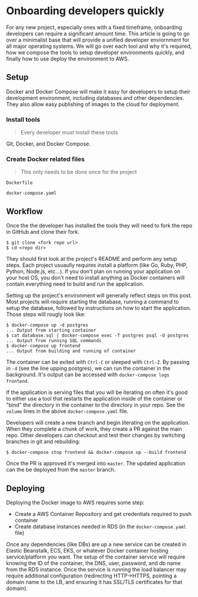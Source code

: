 # Onboarding developers quickly

For any new project, especially ones with a fixed timeframe, onboarding developers can require a significant amount time. This article is going to go over a minimalist base that will provide a unified developer enviornment for all major operating systems. We will go over each tool and why it's required, how we compose the tools to setup developer environments quickly, and finally how to use deploy the environment to AWS.

## Setup 

Docker and Docker Compose will make it easy for developers to setup their development environment, including databases and other dependencies. They also allow easy publishing of images to the cloud for deployment.

### Install tools

> Every developer must install these tools

Git, Docker, and Docker Compose.

### Create Docker related files

> This only needs to be done once for the project

`Dockerfile`

`docker-compose.yaml`

## Workflow

Once the the developer has installed the tools they will need to fork the repo in GitHub and clone their fork.

    $ git clone <fork repo url>
    $ cd <repo dir>

They should first look at the project's README and perform any setup steps. Each project usuaully requires install a platform (like Go, Ruby, PHP, Python, Node.js, etc...). If you don't plan on running your application on your host OS, you don't need to install anything as Docker containers will contain everything need to build and run the application.

Setting up the project's environment will generally reflect steps on this post. Most projects will require starting the database, running a command to setup the database, followed by instructions on how to start the application. Those steps will rougly look like:

    $ docker-compose up -d postgres
    ... Output from starting container
    $ cat database.sql | docker-compose exec -T postgres psql -U postgres
    ... Output from running SQL commands
    $ docker-compose up frontend
    ... Output from building and running of container

The container can be exited with `Ctrl-C` or sleeped with `Ctrl-Z`. By passing in `-d` (see the line upping postgres), we can run the container in the background. It's output can be accessed with `docker-compose logs frontend`.

If the application is serving files that you will be iterating on often it's good to either use a tool that restarts the application inside of the container or "bind" the directory in the container to the directory in your repo. See the `volume` lines in the above `docker-compose.yaml` file.

Developers will create a new branch and begin literating on the application. When they complete a chunk of work, they create a PR against the main repo. Other developers can checkout and test their changes by switching branches in git and rebuilding:

    $ docker-compose stop frontend && docker-compose up --build frontend

Once the PR is approved it's merged into `master`. The updated application can the be deployed from the `master` branch.

## Deploying

Deploying the Docker image to AWS requires some step:

  * Create a AWS Container Repository and get credentials required to push container
  * Create database instances needed in RDS (in the `docker-compose.yaml` file)

Once any dependencies (like DBs) are up a new service can be created in Elastic Beanstalk, ECS, EKS, or whatever Docker container hosting service/platform you want. The setup of the container service will require knowing the ID of the container, the DNS, user, password, and db name from the RDS instance. Once the service is running the load balancer may require additional configuration (redirecting HTTP->HTTPS, pointing a domain name to the LB, and ensuring it has SSL/TLS certificates for that domain).






